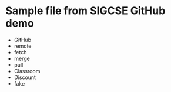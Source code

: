 # Sample file from SIGCSE GitHub demo

- GitHub
- remote
- fetch
- merge
- pull
- Classroom
- Discount
- fake

